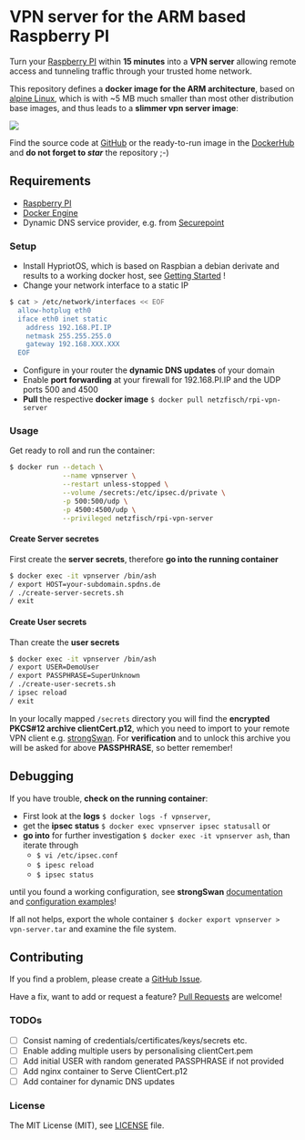 # VPN server for the ARM based Raspberry PI

Turn your [Raspberry PI](http://raspberrypi.org) within **15 minutes** into a
**VPN server** allowing remote access and tunneling traffic through your
trusted home network.

This repository defines a **docker image for the ARM architecture**, based on
[alpine Linux](http://www.alpinelinux.org/), which is with ~5 MB much smaller
than most other distribution base images, and thus leads to a **slimmer vpn
server image**:

[![](https://badge.imagelayers.io/netzfisch/rpi-vpn-server:latest.svg)](https://imagelayers.io/?images=netzfisch/rpi-vpn-server:latest)

Find the source code at [GitHub](https://github.com/netzfisch/rpi-vpn-server) or
the ready-to-run image in the
[DockerHub](https://hub.docker.com/r/netzfisch/rpi-vpn-server/) and **do not
forget to _star_** the repository ;-)

## Requirements

- [Raspberry PI](http://raspberrypi.org)
- [Docker Engine](https://docs.docker.com/engine/quickstart/)
- Dynamic DNS service provider, e.g. from [Securepoint](https://www.spdns.de/)

### Setup

- Install HypriotOS, which is based on Raspbian a debian derivate and results to
a working docker host, see
[Getting Started](http://blog.hypriot.com/getting-started-with-docker-and-linux-on-the-raspberry-pi/) !
- Change your network interface to a static IP

```sh
$ cat > /etc/network/interfaces << EOF
  allow-hotplug eth0
  iface eth0 inet static
    address 192.168.PI.IP
    netmask 255.255.255.0
    gateway 192.168.XXX.XXX
  EOF
```

- Configure in your router the **dynamic DNS updates** of your domain
- Enable **port forwarding** at your firewall for 192.168.PI.IP and the UDP
ports 500 and 4500
- **Pull** the respective **docker image** `$ docker pull netzfisch/rpi-vpn-server`

### Usage

Get ready to roll and run the container:

```sh
$ docker run --detach \
             --name vpnserver \
             --restart unless-stopped \
             --volume /secrets:/etc/ipsec.d/private \
             -p 500:500/udp \
             -p 4500:4500/udp \
             --privileged netzfisch/rpi-vpn-server
```

#### Create Server secretes

First create the **server secrets**, therefore **go into the running container**

```sh
$ docker exec -it vpnserver /bin/ash
/ export HOST=your-subdomain.spdns.de
/ ./create-server-secrets.sh
/ exit
```

#### Create User secrets

Than create the **user secrets**

```sh
$ docker exec -it vpnserver /bin/ash
/ export USER=DemoUser
/ export PASSPHRASE=SuperUnknown
/ ./create-user-secrets.sh
/ ipsec reload
/ exit
```

In your locally mapped `/secrets` directory you will find the **encrypted
PKCS#12 archive clientCert.p12**, which you need to import to your remote VPN
client e.g.
[strongSwan](https://play.google.com/store/apps/details?id=org.strongswan.android).
For **verification** and to unlock this archive you will be asked for above
**PASSPHRASE**, so better remember!

## Debugging

If you have trouble, **check on the running container**:

* First look at the **logs** `$ docker logs -f vpnserver`,
* get the **ipsec status** `$ docker exec vpnserver ipsec statusall` or
* **go into** for further investigation `$ docker exec -it vpnserver ash`, than
  iterate through
  * `$ vi /etc/ipsec.conf`
  * `$ ipesc reload`
  * `$ ipsec status`

until you found a working configuration, see **strongSwan**
[documentation](https://wiki.strongswan.org/projects/strongswan/wiki/IntroductionTostrongSwan)
and [configuration
examples](https://wiki.strongswan.org/projects/strongswan/wiki/IKEv2Examples)!

If all not helps, export the whole container `$ docker export vpnserver > vpn-server.tar`
and examine the file system.

## Contributing

If you find a problem, please create a
[GitHub Issue](https://github.com/netzfisch/rpi-tvheadend/issues).

Have a fix, want to add or request a feature?
[Pull Requests](https://github.com/netzfisch/rpi-tvheadend/pulls) are welcome!

### TODOs

- [ ] Consist naming of credentials/certificates/keys/secrets etc.
- [ ] Enable adding multiple users by personalising clientCert.pem
- [ ] Add initial USER with random generated PASSPHRASE if not provided
- [ ] Add nginx container to Serve ClientCert.p12
- [ ] Add container for dynamic DNS updates

### License

The MIT License (MIT), see [LICENSE](LICENSE) file.
